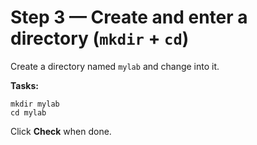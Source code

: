# Step 3 — Create and enter a directory (`mkdir` + `cd`)

Create a directory named `mylab` and change into it.

**Tasks:**

```
mkdir mylab
cd mylab
```

Click **Check** when done.